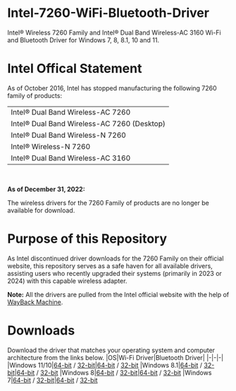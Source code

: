 # Intel-7260-WiFi-Bluetooth-Driver
Intel® Wireless 7260 Family and Intel® Dual Band Wireless-AC 3160 Wi-Fi and Bluetooth Driver for Windows 7, 8, 8.1, 10 and 11.

# Intel Offical Statement
As of October 2016, Intel has stopped manufacturing the following 7260 family of products:

<table>
  <tr>
    <td>Intel® Dual Band Wireless-AC 7260</td>
  </tr>
  <tr>
    <td>Intel® Dual Band Wireless-AC 7260 (Desktop)</td>
  </tr>
  <tr>
    <td>Intel® Dual Band Wireless-N 7260</td>
  </tr>
  <tr>
    <td>Intel® Wireless-N 7260</td>
  </tr>
  <tr>
    <td>Intel® Dual Band Wireless-AC 3160</td>
  </tr>
</table>

<br>

**As of December 31, 2022:**

The wireless drivers for the 7260 Family of products are no longer be available for download.

# Purpose of this Repository
As Intel discontinued driver downloads for the 7260 Family on their official website, this repository serves as a safe haven for all available drivers, assisting users who recently upgraded their systems (primarily in 2023 or 2024) with this capable wireless adapter.

**Note:** All the drivers are pulled from the Intel official website with the help of [WayBack Machine](https://archive.org/web/).

# Downloads
Download the driver that matches your operating system and computer architecture from the links below.
|OS|Wi-Fi Driver|Bluetooth Driver|
|-|-|-|
|Windows 11/10|[64-bit](https://github.com/nehultyagi1/Intel-7260-WiFi-Bluetooth-Driver/releases/download/Win-11-10-8.1-7/WiFi_21.10.1_PROSet64_Win11_Win10_Win8.1_Win7.exe) / [32-bit](https://github.com/nehultyagi1/Intel-7260-WiFi-Bluetooth-Driver/releases/download/Win-11-10-8.1-7/WiFi_21.10.1_PROSet32_Win11_Win10_Win8.1_Win7.exe)|[64-bit](https://github.com/nehultyagi1/Intel-7260-WiFi-Bluetooth-Driver/releases/download/Win-11-10-8.1-7/BT_21.10.1_64_Win11_Win10.exe) / [32-bit](https://github.com/nehultyagi1/Intel-7260-WiFi-Bluetooth-Driver/releases/download/Win-11-10-8.1-7/BT_21.10.1_32_Win11_Win10.exe)
|Windows 8.1|[64-bit](https://github.com/nehultyagi1/Intel-7260-WiFi-Bluetooth-Driver/releases/download/Win-11-10-8.1-7/WiFi_21.10.1_PROSet64_Win11_Win10_Win8.1_Win7.exe) / [32-bit](https://github.com/nehultyagi1/Intel-7260-WiFi-Bluetooth-Driver/releases/download/Win-11-10-8.1-7/WiFi_21.10.1_PROSet32_Win11_Win10_Win8.1_Win7.exe)|[64-bit](https://github.com/nehultyagi1/Intel-7260-WiFi-Bluetooth-Driver/releases/download/Win-11-10-8.1-7/BT_21.10.1_64_Win8.1.exe) / [32-bit](https://github.com/nehultyagi1/Intel-7260-WiFi-Bluetooth-Driver/releases/download/Win-11-10-8.1-7/BT_21.10.1_32_Win8.1.exe)
|Windows 8|[64-bit](https://github.com/nehultyagi1/Intel-7260-WiFi-Bluetooth-Driver/releases/download/Win-8/WiFi_17.16.0_PROSet64_Win8.exe) / [32-bit](https://github.com/nehultyagi1/Intel-7260-WiFi-Bluetooth-Driver/releases/download/Win-8/WiFi_17.16.0_PROSet32_Win8.exe)|[64-bit](https://github.com/nehultyagi1/Intel-7260-WiFi-Bluetooth-Driver/releases/download/Win-8/BT_3.1.1311_64_Win8.exe) / [32-bit](https://github.com/nehultyagi1/Intel-7260-WiFi-Bluetooth-Driver/releases/download/Win-8/BT_3.1.1311_32_Win8.exe)
|Windows 7|[64-bit](https://github.com/nehultyagi1/Intel-7260-WiFi-Bluetooth-Driver/releases/download/Win-11-10-8.1-7/WiFi_21.10.1_PROSet64_Win11_Win10_Win8.1_Win7.exe) / [32-bit](https://github.com/nehultyagi1/Intel-7260-WiFi-Bluetooth-Driver/releases/download/Win-11-10-8.1-7/WiFi_21.10.1_PROSet32_Win11_Win10_Win8.1_Win7.exe)|[64-bit](https://github.com/nehultyagi1/Intel-7260-WiFi-Bluetooth-Driver/releases/download/Win-11-10-8.1-7/BT_21.10.1_64_Win7.exe) / [32-bit](https://github.com/nehultyagi1/Intel-7260-WiFi-Bluetooth-Driver/releases/download/Win-11-10-8.1-7/BT_21.10.1_32_Win7.exe)
